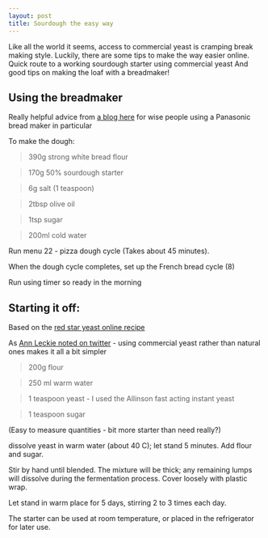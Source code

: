 ```yaml
---
layout: post
title: Sourdough the easy way
---
```



Like all the world it seems, access to commercial yeast is cramping break making style. 
Luckily, there are some tips to make the way easier online. 
Quick route to a working sourdough starter using commercial yeast
And good tips on making the loaf with a breadmaker!

## Using the breadmaker

Really helpful advice from [a blog here](http://www.petephillips.me.uk/blog/2018/03/sourdough-loaf-in-a-breadmaker/) for wise people using a Panasonic bread maker in particular 

To make the dough:

> 390g strong white bread flour

> 170g 50% sourdough starter

> 6g salt (1 teaspoon)

> 2tbsp olive oil

> 1tsp sugar

> 200ml cold water


Run menu 22 - pizza dough cycle
(Takes about 45 minutes).

When the dough cycle completes, set up the French bread cycle (8)

Run using timer so ready in the morning


## Starting it off:
Based on the [red star yeast online recipe](https://redstaryeast.com/recipes/sourdough-starter/)

As [Ann Leckie noted on twitter](https://twitter.com/ann_leckie/status/1255888548458369024) - using commercial yeast rather than natural ones makes it all a bit simpler


> 200g flour

> 250 ml warm water

> 1 teaspoon yeast  - I used the Allinson fast acting instant yeast

> 1 teaspoon sugar

(Easy to measure quantities - bit more starter than need really?)


dissolve yeast in warm water (about 40 C);
let stand 5 minutes. Add flour and sugar.

Stir by hand until blended. The mixture will be thick; any remaining lumps will dissolve during the fermentation process. Cover loosely with plastic wrap.

Let stand in warm place for 5 days, stirring 2 to 3 times each day. 

The starter can be used at room temperature, 
or placed in the refrigerator for later use.
